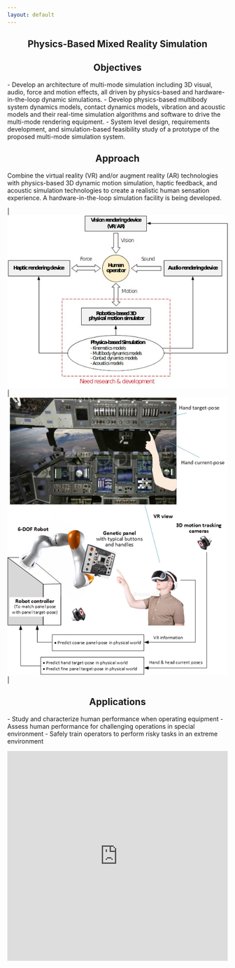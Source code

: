 ```yaml
---
layout: default
---
```

<h2 align="center"><b>Physics-Based Mixed Reality Simulation</b></h2>

<h2 align="center">Objectives</h2>
- Develop an architecture of multi-mode simulation including 3D visual, audio, force and motion effects, all driven by physics-based and hardware-in-the-loop dynamic simulations.
- Develop physics-based multibody system dynamics models, contact dynamics models, vibration and acoustic models and their real-time simulation algorithms and software to drive the multi-mode rendering equipment.
- System level design, requirements development, and simulation-based feasibility study of a prototype of the proposed multi-mode simulation system.  

<h2 align="center">Approach</h2>
Combine the virtual reality (VR) and/or augment reality (AR) technologies with physics-based 3D dynamic motion simulation, haptic feedback, and acoustic simulation technologies to create a realistic human sensation experience. A hardware-in-the-loop simulation facility is being developed.

|![](/images/projects/physics-based/architecture.jpg)|![](/images/projects/physics-based/interface.jpg)|

<h2 align="center">Applications</h2>
- Study and characterize human performance when operating equipment
- Assess human performance for challenging operations in special environment 
- Safely train operators to perform risky tasks in an extreme environment

<p align="center">
<iframe width="100%" height="480" src="https://www.youtube.com/embed/J1JIl0rqngE" frameborder="0" allow="accelerometer; autoplay; encrypted-media; gyroscope; picture-in-picture" allowfullscreen></iframe>
</p>

